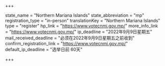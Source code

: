 +++

state_name = "Northern Mariana Islands"
state_abbreviation = "mp"
registration_type = "in-person"
translationKey = "Northern Mariana Islands"
type = "register"
hp_link = "https://www.votecnmi.gov.mp/"
more_info_link = "https://www.votecnmi.gov.mp/"
ip_deadline = "2022年9月9日星期五"
mail_received_deadline = "必须在2022年9月9日星期五之前收到"
confirm_registration_link = "https://www.votecnmi.gov.mp/"
default_ip_deadline = "选举日前 60天"

+++